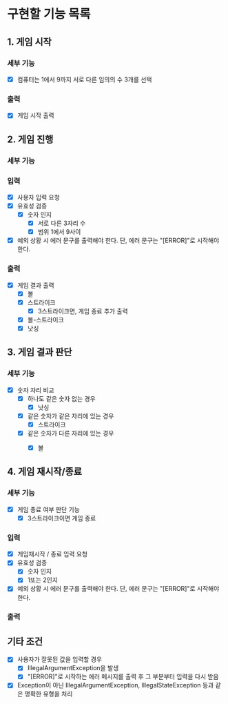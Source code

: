 # 구현할 기능 목록

## 1. 게임 시작
### 세부 기능
- [x] 컴퓨터는 1에서 9까지 서로 다른 임의의 수 3개를 선택
### 출력
- [x] 게임 시작 출력


## 2. 게임 진행
### 세부 기능
### 입력
- [x] 사용자 입력 요청
- [x] 유효성 검증
  - [x] 숫자 인지
    - [x] 서로 다른 3자리 수
    - [x] 범위 1에서 9사이
- [x] 예외 상황 시 에러 문구를 출력해야 한다. 단, 에러 문구는 "[ERROR]"로 시작해야 한다.
### 출력
- [x] 게임 결과 출력
  - [x] 볼
  - [x] 스트라이크
    - [x] 3스트라이크면, 게임 종료 추가 출력
  - [x] 볼-스트라이크
  - [x] 낫싱

## 3. 게임 결과 판단
### 세부 기능
- [x] 숫자 자리 비교
  - [x] 하나도 같은 숫자 없는 경우
    - [x] 낫싱
  - [x] 같은 숫자가 같은 자리에 있는 경우
    - [x] 스트라이크
  - [x] 같은 숫자가 다른 자리에 있는 경우
    - [x] 볼


## 4. 게임 재시작/종료
### 세부 기능
- [x] 게임 종료 여부 판단 기능
  - [x] 3스트라이크이면 게임 종료
### 입력
- [x] 게임재시작 / 종료 입력 요청
- [x] 유효성 검증
  - [x] 숫자 인지
  - [x] 1또는 2인지
- [x] 예외 상황 시 에러 문구를 출력해야 한다. 단, 에러 문구는 "[ERROR]"로 시작해야 한다.
### 출력


## 기타 조건
- [x] 사용자가 잘못된 값을 입력할 경우 
  - [x] IllegalArgumentException을 발생
  - [x] "[ERROR]"로 시작하는 에러 메시지를 출력 후 그 부분부터 입력을 다시 받음
- [x] Exception이 아닌 IllegalArgumentException, IllegalStateException 등과 같은 명확한 유형을 처리